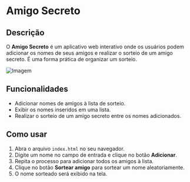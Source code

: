 # Amigo Secreto

## Descrição
O **Amigo Secreto** é um aplicativo web interativo onde os usuários podem adicionar os nomes de seus amigos e realizar o sorteio de um amigo secreto. É uma forma prática de organizar um sorteio.

![Imagem](https://img.freepik.com/fotos-gratis/caixa-de-presente-de-renderizacao-3d-com-pacote-de-presente-de-fita_107791-15904.jpg)

## Funcionalidades
- Adicionar nomes de amigos à lista de sorteio.
- Exibir os nomes inseridos em uma lista.
- Realizar o sorteio de um amigo secreto entre os nomes adicionados.

## Como usar
1. Abra o arquivo `index.html` no seu navegador.
2. Digite um nome no campo de entrada e clique no botão **Adicionar**.
3. Repita o processo para adicionar todos os amigos à lista.
4. Clique no botão **Sortear amigo** para sortear um nome aleatoriamente.
5. O nome sorteado será exibido na tela.

